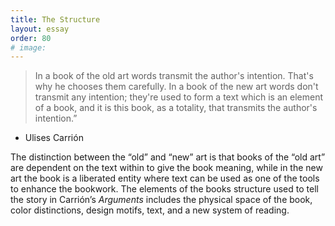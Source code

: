 ```yaml
---
title: The Structure
layout: essay
order: 80
# image:
---
```

> In a book of the old art words transmit the author's intention. That's why he chooses them carefully. In a book of the new art words don't transmit any intention; they're used to form a text which is an element of a book, and it is this book, as a totality, that transmits the author's intention.”

-  Ulises Carrión

The distinction between the “old” and “new” art is that books of the “old art” are dependent on the text within to give the book meaning, while in the new art the book is a liberated entity where text can be used as one of the tools to enhance the bookwork. The elements of the books structure used to tell the story in Carrión’s *Arguments* includes the physical space of the book, color distinctions, design motifs, text, and a new system of reading.
